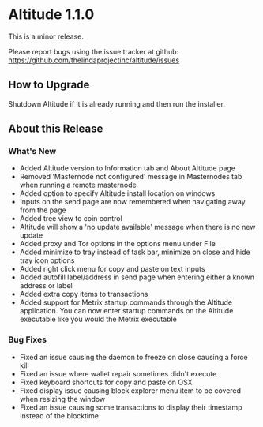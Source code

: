 # Altitude 1.1.0

This is a minor release.

Please report bugs using the issue tracker at github: https://github.com/thelindaprojectinc/altitude/issues

## How to Upgrade
Shutdown Altitude if it is already running and then run the installer.

## About this Release

### What's New
- Added Altitude version to Information tab and About Altitude page
- Removed 'Masternode not configured' message in Masternodes tab when running a remote masternode
- Added option to specify Altitude install location on windows
- Inputs on the send page are now remembered when navigating away from the page
- Added tree view to coin control
- Altitude will show a 'no update available' message when there is no new update
- Added proxy and Tor options in the options menu under File
- Added minimize to tray instead of task bar, minimize on close and hide tray icon options
- Added right click menu for copy and paste on text inputs
- Added autofill label/address in send page when entering either a known address or label
- Added extra copy items to transactions
- Added support for Metrix startup commands through the Altitude application. You can now enter startup commands on the Altitude executable like you would the Metrix executable 
### Bug Fixes
- Fixed an issue causing  the daemon to freeze on close causing a force kill
- Fixed an issue where wallet repair sometimes didn't execute
- Fixed keyboard shortcuts for copy and paste on OSX
- Fixed display issue causing block explorer menu item to be covered when resizing the window
- Fixed an issue causing some transactions to display their timestamp instead of the blocktime


